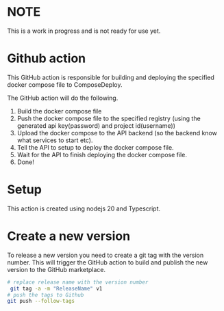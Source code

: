 # NOTE
This is a work in progress and is not ready for use yet.

# Github action
This GitHub action is responsible for building and deploying the specified docker compose file to ComposeDeploy.

The GitHub action will do the following.
1. Build the docker compose file
2. Push the docker compose file to the specified registry (using the generated api key(password) and project id(username))
3. Upload the docker compose to the API backend (so the backend know what services to start etc).
4. Tell the API to setup to deploy the docker compose file.
5. Wait for the API to finish deploying the docker compose file.
6. Done!

# Setup
This action is created using nodejs 20 and Typescript.

# Create a new version
To release a new version you need to create a git tag with the version number. This will trigger the GitHub action to build and publish the new version to the GitHub marketplace.
```bash
# replace release name with the version number
 git tag -a -m "ReleaseName" v1
# push the tags to Github
git push --follow-tags
```